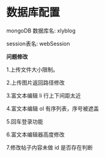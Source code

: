 # 数据库配置
mongoDB 数据库名: xlyblog

session表名: webSession

**问题修改**

1.上传文件大小限制。

2.上传图片返回路径修改

3.富文本编辑 li 行上下间距太近

4.富文本编辑 ol 有序列表，序号被遮盖

5.回车登录功能

6.富文本编辑器高度修改

7.修改帖子内容未做 id 是否存在判断
